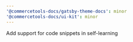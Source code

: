 ```yaml
---
'@commercetools-docs/gatsby-theme-docs': minor
'@commercetools-docs/ui-kit': minor
---
```


Add support for code snippets in self-learning
